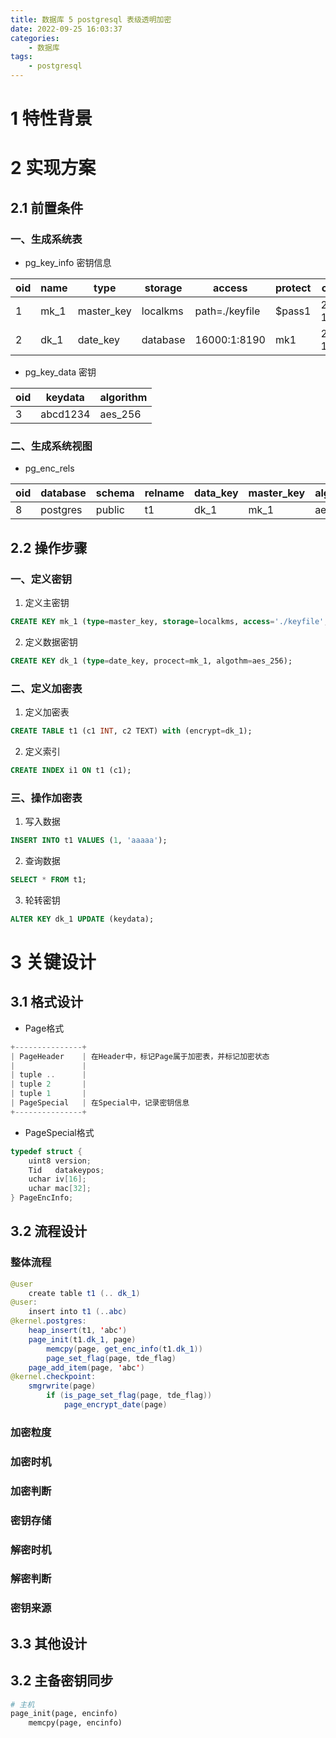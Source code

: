 ```yaml
---
title: 数据库 5 postgresql 表级透明加密
date: 2022-09-25 16:03:37
categories:
    - 数据库
tags:
    - postgresql
---
```


# 1 特性背景

# 2 实现方案
## 2.1 前置条件
### 一、生成系统表
- pg_key_info 密钥信息

| oid | name | type | storage | access | protect | create_time | round |
| - | - | - | - | - | - | - | - |
| 1 | mk_1 | master_key | localkms | path=./keyfile | $pass1 | 2024/02/01 13:01:01 | - |
| 2 | dk_1 | date_key | database | 16000:1:8190 | mk1 | 2024/02/01 13:01:01 | 0 |

- pg_key_data 密钥

| oid | keydata | algorithm |
| - | - | - |
| 3 | abcd1234 | aes_256 |

### 二、生成系统视图
- pg_enc_rels

| oid | database | schema | relname | data_key | master_key | algorithm |
| - | - | - | - | - | - | - |
| 8 | postgres | public | t1 | dk_1 | mk_1 | aes_256 |

## 2.2 操作步骤
### 一、定义密钥
1. 定义主密钥
```sql
CREATE KEY mk_1 (type=master_key, storage=localkms, access='./keyfile', protect='$pass1');
```
2. 定义数据密钥
```sql
CREATE KEY dk_1 (type=date_key, procect=mk_1, algothm=aes_256);
```

### 二、定义加密表
1. 定义加密表
```sql
CREATE TABLE t1 (c1 INT, c2 TEXT) with (encrypt=dk_1);
```

2. 定义索引
```sql
CREATE INDEX i1 ON t1 (c1);
```

### 三、操作加密表
1. 写入数据
```sql
INSERT INTO t1 VALUES (1, 'aaaaa');
```
2. 查询数据
```sql
SELECT * FROM t1;
```
3. 轮转密钥
```sql
ALTER KEY dk_1 UPDATE (keydata);
```

# 3 关键设计
## 3.1 格式设计
- Page格式
```c
+---------------+
| PageHeader    | 在Header中，标记Page属于加密表，并标记加密状态
|               |
| tuple ..      |
| tuple 2       |
| tuple 1       |
| PageSpecial   | 在Special中，记录密钥信息
+---------------+
```
- PageSpecial格式
```c
typedef struct {
    uint8 version;
    Tid   datakeypos;
    uchar iv[16];
    uchar mac[32];
} PageEncInfo;
```

## 3.2 流程设计
### 整体流程
```java
@user
    create table t1 (.. dk_1)
@user:
    insert into t1 (..abc)
@kernel.postgres:
    heap_insert(t1, 'abc')
    page_init(t1.dk_1, page)
        memcpy(page, get_enc_info(t1.dk_1))
        page_set_flag(page, tde_flag)
    page_add_item(page, 'abc')
@kernel.checkpoint:
    smgrwrite(page)
        if (is_page_set_flag(page, tde_flag))
            page_encrypt_date(page)
```
### 加密粒度
### 加密时机
### 加密判断
### 密钥存储
### 解密时机
### 解密判断
### 密钥来源

## 3.3 其他设计

## 3.2 主备密钥同步
```python
# 主机
page_init(page, encinfo)
    memcpy(page, encinfo)
```
